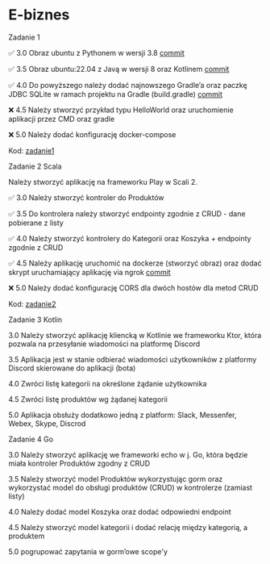 # E-biznes

Zadanie 1

✅ 3.0 Obraz ubuntu z Pythonem w wersji 3.8 [commit](https://github.com/T-H-A-N-N/E-biznes/commit/43622413911384e7a7b4900e8df92a4c5695c255)

✅ 3.5 Obraz ubuntu:22.04 z Javą w wersji 8 oraz Kotlinem [commit](https://github.com/T-H-A-N-N/E-biznes/commit/f0ab409f03399c382a8e93562a55e0be83612f48)

✅ 4.0 Do powyższego należy dodać najnowszego Gradle’a oraz paczkę JDBC SQLite w ramach projektu na Gradle (build.gradle) [commit](https://github.com/T-H-A-N-N/E-biznes/commit/63d637534deb8682b96efafdc706a898678e8a43)

❌ 4.5 Należy stworzyć przykład typu HelloWorld oraz uruchomienie aplikacji przez CMD oraz gradle

❌ 5.0 Należy dodać konfigurację docker-compose

Kod: [zadanie1](https://github.com/T-H-A-N-N/E-biznes/tree/main/zadanie1)

Zadanie 2 Scala

Należy stworzyć aplikację na frameworku Play w Scali 2.

✅ 3.0 Należy stworzyć kontroler do Produktów

✅ 3.5 Do kontrolera należy stworzyć endpointy zgodnie z CRUD - dane pobierane z listy

✅ 4.0 Należy stworzyć kontrolery do Kategorii oraz Koszyka + endpointy zgodnie z CRUD

✅ 4.5 Należy aplikację uruchomić na dockerze (stworzyć obraz) oraz dodać skrypt uruchamiający aplikację via ngrok [commit](https://github.com/T-H-A-N-N/E-biznes/commit/448a61aff650cc9d95d60a2bc581a21e4bbf1b0c)

❌ 5.0 Należy dodać konfigurację CORS dla dwóch hostów dla metod CRUD

Kod: [zadanie2](https://github.com/T-H-A-N-N/E-biznes/tree/main/zadanie2)

Zadanie 3 Kotlin

3.0 Należy stworzyć aplikację kliencką w Kotlinie we frameworku Ktor, która pozwala na przesyłanie wiadomości na platformę Discord

3.5 Aplikacja jest w stanie odbierać wiadomości użytkowników z platformy Discord skierowane do aplikacji (bota)

4.0 Zwróci listę kategorii na określone żądanie użytkownika

4.5 Zwróci listę produktów wg żądanej kategorii

5.0 Aplikacja obsłuży dodatkowo jedną z platform: Slack, Messenfer, Webex, Skype, Discrod

Zadanie 4 Go

3.0 Należy stworzyć aplikację we frameworki echo w j. Go, która będzie miała kontroler Produktów zgodny z CRUD

3.5 Należy stworzyć model Produktów wykorzystując gorm oraz wykorzystać model do obsługi produktów (CRUD) w kontrolerze (zamiast listy)

4.0 Należy dodać model Koszyka oraz dodać odpowiedni endpoint

4.5 Należy stworzyć model kategorii i dodać relację między kategorią, a produktem

5.0 pogrupować zapytania w gorm’owe scope'y
